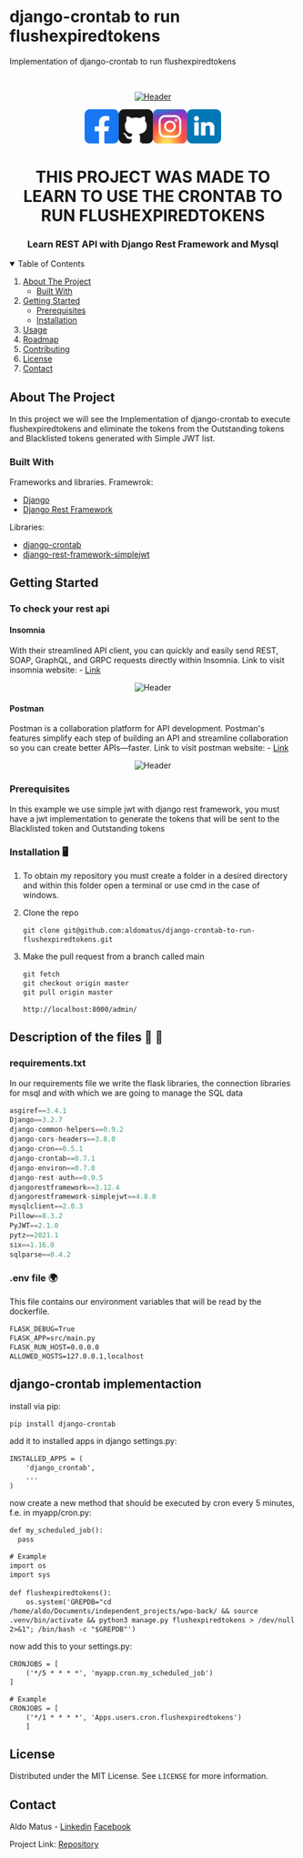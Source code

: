 # django-crontab to run flushexpiredtokens
Implementation of django-crontab to run flushexpiredtokens
<!-- PROJECT LOGO -->
<br />
<p align="center">
  <a href="">
    <img src="https://live.staticflickr.com/7472/16199272841_dffe0b2873_c.jpg"  width="400" alt="Header" >
  </a>
   <div align="center">
   <a href="https://www.facebook.com/aldo.matusmartinez" ><img src="https://github.com/edent/SuperTinyIcons/blob/master/images/svg/facebook.svg" title="Facebook" width="60"  margin="30px"/></a><a href="https://github.com/aldomatus/" ><img src="https://github.com/edent/SuperTinyIcons/blob/master/images/svg/github.svg" title="Github" width="60"/></a><a href="https://www.instagram.com/aldomatus1/" ><img src="https://github.com/edent/SuperTinyIcons/blob/master/images/svg/instagram.svg" title="Instagram" width="60"  /></a><a href="https://www.linkedin.com/in/aldomatus/" ><img src="https://github.com/edent/SuperTinyIcons/blob/master/images/svg/linkedin.svg" title="Linkedin" width="60"  /></a>

  </div>
  <h1 align="center">THIS PROJECT WAS MADE TO LEARN TO USE THE CRONTAB TO RUN FLUSHEXPIREDTOKENS </h1>
  <h3 align="center">Learn REST API with Django Rest Framework and Mysql</h3>
</p>



<!-- TABLE OF CONTENTS -->
<details open="open">
  <summary>Table of Contents</summary>
  <ol>
    <li>
      <a href="#about-the-project">About The Project</a>
      <ul>
        <li><a href="#built-with">Built With</a></li>
      </ul>
    </li>
    <li>
      <a href="#getting-started">Getting Started</a>
      <ul>
        <li><a href="#prerequisites">Prerequisites</a></li>
        <li><a href="#installation">Installation</a></li>
      </ul>
    </li>
    <li><a href="#usage">Usage</a></li>
    <li><a href="#roadmap">Roadmap</a></li>
    <li><a href="#contributing">Contributing</a></li>
    <li><a href="#license">License</a></li>
    <li><a href="#contact">Contact</a></li>
  </ol>
</details>



<!-- ABOUT THE PROJECT -->
## About The Project
In this project we will see the Implementation of django-crontab to execute flushexpiredtokens and eliminate the tokens from the Outstanding tokens and Blacklisted tokens generated with Simple JWT list.

### Built With

Frameworks and libraries.
Framewrok:
* [Django](https://www.djangoproject.com/)
* [Django Rest Framework](https://www.django-rest-framework.org/)

Libraries:
* [django-crontab](https://pypi.org/project/django-crontab/)
* [django-rest-framework-simplejwt](https://django-rest-framework-simplejwt.readthedocs.io/en/latest/)

<!-- GETTING STARTED -->
## Getting Started
### To check your rest api
#### Insomnia

With their streamlined API client, you can quickly and easily send REST, SOAP, GraphQL, and GRPC requests directly within Insomnia.
Link to visit insomnia website: - [Link](https://insomnia.rest/download)
<div align="center">
 <img src=https://seeklogo.com/images/I/insomnia-logo-A35E09EB19-seeklogo.com.png width="150" alt="Header" >
  </div>


#### Postman
Postman is a collaboration platform for API development. Postman's features simplify each step of building an API and streamline collaboration so you can create better APIs—faster.
Link to visit postman website: - [Link](https://www.postman.com/downloads/)
<div align="center">
 <img src=https://seeklogo.com/images/P/postman-logo-F43375A2EB-seeklogo.com.png width="150" alt="Header" >
</div>

### Prerequisites
In this example we use simple jwt with django rest framework, you must have a jwt implementation to generate the tokens that will be sent to the Blacklisted token and Outstanding tokens

### Installation 🖥

1. To obtain my repository you must create a folder in a desired directory and within this folder open a terminal or use cmd in the case of windows.
2. Clone the repo
   ```
   git clone git@github.com:aldomatus/django-crontab-to-run-flushexpiredtokens.git
   
   ```
3. Make the pull request from a branch called main
   ```
   git fetch
   git checkout origin master
   git pull origin master
   ```

   ```
   http://localhost:8000/admin/
   ```


## Description of the files 💼 🐳
### requirements.txt
In our requirements file we write the flask libraries, the connection libraries for msql and with which we are going to manage the SQL data
```python
asgiref==3.4.1
Django==3.2.7
django-common-helpers==0.9.2
django-cors-headers==3.8.0
django-cron==0.5.1
django-crontab==0.7.1
django-environ==0.7.0
django-rest-auth==0.9.5
djangorestframework==3.12.4
djangorestframework-simplejwt==4.8.0
mysqlclient==2.0.3
Pillow==8.3.2
PyJWT==2.1.0
pytz==2021.1
six==1.16.0
sqlparse==0.4.2
```

### .env file 🌍
This file contains our environment variables that will be read by the dockerfile. 

```
FLASK_DEBUG=True
FLASK_APP=src/main.py
FLASK_RUN_HOST=0.0.0.0
ALLOWED_HOSTS=127.0.0.1,localhost
```

## django-crontab implementaction
install via pip:
```
pip install django-crontab
```
add it to installed apps in django settings.py:
```
INSTALLED_APPS = (
    'django_crontab',
    ...
)
```
now create a new method that should be executed by cron every 5 minutes, f.e. in myapp/cron.py:

```
def my_scheduled_job():
  pass
 ```
```
# Example
import os
import sys

def flushexpiredtokens():
    os.system('GREPDB="cd /home/aldo/Documents/independent_projects/wpo-back/ && source .venv/bin/activate && python3 manage.py flushexpiredtokens > /dev/null 2>&1"; /bin/bash -c "$GREPDB"')
```
now add this to your settings.py:
```
CRONJOBS = [
    ('*/5 * * * *', 'myapp.cron.my_scheduled_job')
]
```
```
# Example
CRONJOBS = [
    ('*/1 * * * *', 'Apps.users.cron.flushexpiredtokens')
    ]
```

### 


<!-- LICENSE -->
## License

Distributed under the MIT License. See `LICENSE` for more information.



<!-- CONTACT -->
## Contact

Aldo Matus - [Linkedin](https://www.linkedin.com/in/aldomatus/) [Facebook](https://www.facebook.com/aldo.matusmartinez/)

Project Link: [Repository](https://github.com/aldomatus/flask_rest_api/)






